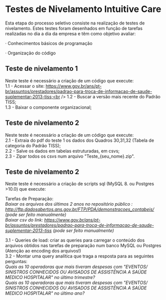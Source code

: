 
# Testes de Nivelamento Intuitive Care
Esta etapa do processo seletivo consiste na realização de testes de nivelamento. Estes testes foram desenhados em função de tarefas realizadas no dia a dia da empresa e têm como objetivo avaliar:

·      Conhecimentos básicos de programação

·      Organização do código

## Teste de nivelamento 1
Neste teste é necessário a criação de um código que execute:<br />
1.1 - Acessar o site: https://www.gov.br/ans/pt-br/assuntos/prestadores/padrao-para-troca-de-informacao-de-saude-suplementar-2013-tiss;<br />
1.2 - Buscar a versão mais recente do Padrão TISS;<br />
1.3 - Baixar o componente organizacional;<br />

## Teste de nivelamento 2
Neste teste é necessário a criação de um código que execute:<br />
2.1 - Extraia do pdf do teste 1 os dados dos Quadros 30,31,32 (Tabela de categoria do Padrão TISS);<br />
2.2 - Salve os dados em tabelas estruturadas, em csvs;<br />
2.3 - Zipar todos os csvs num arquivo "Teste_{seu_nome}.zip".<br />

## Teste de nivelamento 2
Neste teste é necessário a criação de scripts sql (MySQL 8. ou Postgres >10.0) que execute: 

Tarefas de Preparação:<br />
*Baixar os arquivos dos últimos 2 anos no repositório público : http://ftp.dadosabertos.ans.gov.br/FTP/PDA/demonstracoes_contabeis/ (pode ser feito manualmente)<br />
Baixar csv do link: https://www.gov.br/ans/pt-br/assuntos/prestadores/padrao-para-troca-de-informacao-de-saude-suplementar-2013-tiss (pode ser feito manualmente)*

3.1 - Queries de load: criar as queries para carregar o conteúdo dos arquivos obtidos nas tarefas de preparação num banco MySQL ou Postgres (Atenção ao encoding dos arquivos!)<br />
3.2 - Montar uma query analítica que traga a resposta para as seguintes perguntas:<br />
*Quais as 10 operadoras que mais tiveram despesas com "EVENTOS/ SINISTROS CONHECIDOS OU AVISADOS  DE ASSISTÊNCIA A SAÚDE MEDICO HOSPITALAR" no último trimestre?<br />
Quais as 10 operadoras que mais tiveram despesas com "EVENTOS/ SINISTROS CONHECIDOS OU AVISADOS  DE ASSISTÊNCIA A SAÚDE MEDICO HOSPITALAR" no último ano?*
